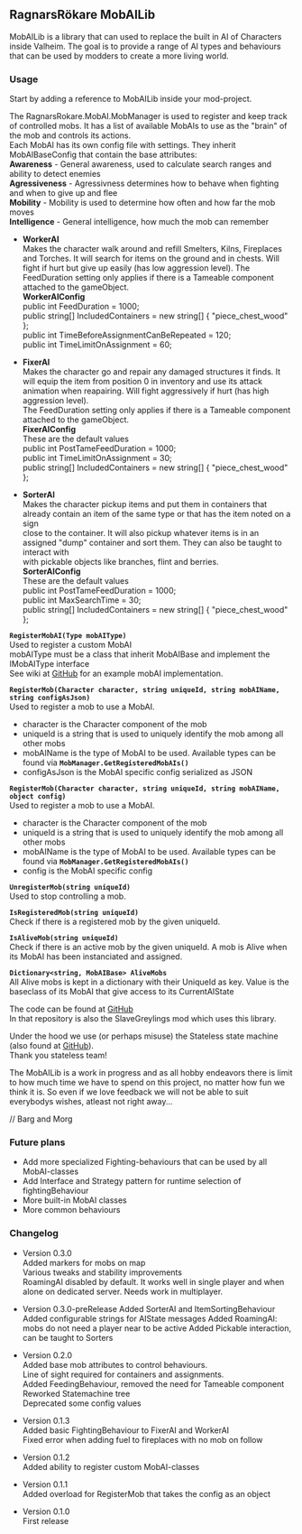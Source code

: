﻿## RagnarsRökare MobAILib ##
MobAILib is a library that can used to replace the built in AI of Characters inside Valheim.
The goal is to provide a range of AI types and behaviours that can be used by modders to create a more living world.

### Usage ###
Start by adding a reference to MobAILib inside your mod-project.

The RagnarsRokare.MobAI.MobManager is used to register and keep track of controlled mobs.
It has a list of available MobAIs to use as the "brain" of the mob and controls its actions.  
Each MobAI has its own config file with settings.
They inherit MobAIBaseConfig that contain the base attributes:  
**Awareness** - General awareness, used to calculate search ranges and ability to detect enemies  
**Agressiveness** - Agressivness determines how to behave when fighting and when to give up and flee  
**Mobility** - Mobility is used to determine how often and how far the mob moves  
**Intelligence** - General intelligence, how much the mob can remember


- **WorkerAI**  
Makes the character walk around and refill Smelters, Kilns, Fireplaces and Torches. It will search for items on the ground and in chests.
Will fight if hurt but give up easily (has low aggression level). The FeedDuration setting only applies if there is a Tameable component attached to the gameObject.  
**WorkerAIConfig**  
    public int FeedDuration = 1000;  
    public string[] IncludedContainers = new string[] { "piece_chest_wood" };  
    public int TimeBeforeAssignmentCanBeRepeated = 120;  
    public int TimeLimitOnAssignment = 60;  

- **FixerAI**  
Makes the character go and repair any damaged structures it finds. It will equip the item from position 0 in inventory and use its attack animation when reapairing. Will fight aggressively if hurt (has high aggression level).  
The FeedDuration setting only applies if there is a Tameable component attached to the gameObject.  
**FixerAIConfig**  
These are the default values  
    public int PostTameFeedDuration = 1000;  
    public int TimeLimitOnAssignment = 30;  
    public string[] IncludedContainers = new string[] { "piece_chest_wood" };  

- **SorterAI**  
Makes the character pickup items and put them in containers that already contain an item of the same type or that has the item noted on a sign  
close to the container. It will also pickup whatever items is in an assigned "dump" container and sort them. They can also be taught to interact with  
with pickable objects like branches, flint and berries.  
**SorterAIConfig**  
These are the default values  
    public int PostTameFeedDuration = 1000;  
    public int MaxSearchTime = 30;  
    public string[] IncludedContainers = new string[] { "piece_chest_wood" };  


**``RegisterMobAI(Type mobAIType)``**  
Used to register a custom MobAI  
mobAIType must be a class that inherit MobAIBase and implement the IMobAIType interface  
See wiki at [GitHub](https://github.com/di98feja/RagnarsRokare/wiki) for an example mobAI implementation.

**``RegisterMob(Character character, string uniqueId, string mobAIName, string configAsJson)``**  
Used to register a mob to use a MobAI.
- character is the Character component of the mob
- uniqueId is a string that is used to uniquely identify the mob among all other mobs
- mobAIName is the type of MobAI to be used. Available types can be found via **``MobManager.GetRegisteredMobAIs()``**
- configAsJson is the MobAI specific config serialized as JSON

**``RegisterMob(Character character, string uniqueId, string mobAIName, object config)``**  
Used to register a mob to use a MobAI.
- character is the Character component of the mob
- uniqueId is a string that is used to uniquely identify the mob among all other mobs
- mobAIName is the type of MobAI to be used. Available types can be found via **``MobManager.GetRegisteredMobAIs()``**
- config is the MobAI specific config

**``UnregisterMob(string uniqueId)``**  
Used to stop controlling a mob.

**``IsRegisteredMob(string uniqueId)``**  
Check if there is a registered mob by the given uniqueId.

**``IsAliveMob(string uniqueId)``**  
Check if there is an active mob by the given uniqueId.
A mob is Alive when its MobAI has been instanciated and assigned.

**``Dictionary<string, MobAIBase> AliveMobs``**  
All Alive mobs is kept in a dictionary with their UniqueId as key.
Value is the baseclass of its MobAI that give access to its CurrentAIState


The code can be found at [GitHub](https://github.com/di98feja/RagnarsRokare)  
In that repository is also the SlaveGreylings mod which uses this library.

Under the hood we use (or perhaps misuse) the Stateless state machine (also found at [GitHub](https://github.com/dotnet-state-machine/stateless)).   
Thank you stateless team!


The MobAILib is a work in progress and as all hobby endeavors there is limit to how much time we have to spend on this project, no matter how fun we think it is.
So even if we love feedback we will not be able to suit everybodys wishes, atleast not right away...  

// Barg and Morg

### Future plans ###
- Add more specialized Fighting-behaviours that can be used by all MobAI-classes
- Add Interface and Strategy pattern for runtime selection of fightingBehaviour
- More built-in MobAI classes
- More common behaviours

### Changelog ###
- Version 0.3.0  
Added markers for mobs on map  
Various tweaks and stability improvements  
RoamingAI disabled by default. It works well in single player and when alone on dedicated server. Needs work in multiplayer.

- Version 0.3.0-preRelease
Added SorterAI and ItemSortingBehaviour
Added configurable strings for AIState messages
Added RoamingAI: mobs do not need a player near to be active
Added Pickable interaction, can be taught to Sorters

- Version 0.2.0  
Added base mob attributes to control behaviours.  
Line of sight required for containers and assignments.  
Added FeedingBehaviour, removed the need for Tameable component  
Reworked Statemachine tree  
Deprecated some config values

- Version 0.1.3  
Added basic FightingBehaviour to FixerAI and WorkerAI  
Fixed error when adding fuel to fireplaces with no mob on follow

- Version 0.1.2  
Added ability to register custom MobAI-classes

- Version 0.1.1  
Added overload for RegisterMob that takes the config as an object

- Version 0.1.0  
First release
